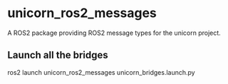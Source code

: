 # unicorn_ros2_messages

A ROS2 package providing ROS2 message types for the unicorn project.
## Launch all the bridges
ros2 launch unicorn_ros2_messages unicorn_bridges.launch.py


